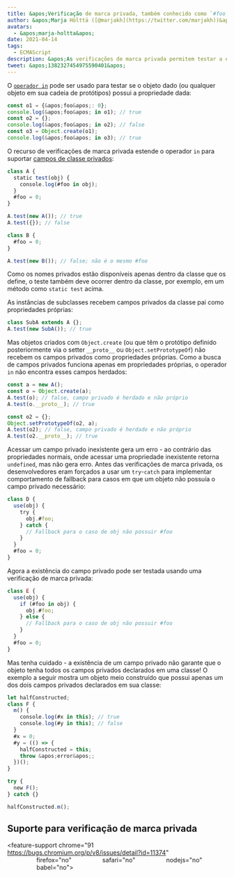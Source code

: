 ```yaml
---
title: &apos;Verificação de marca privada, também conhecido como `#foo in obj`&apos;
author: &apos;Marja Hölttä ([@marjakh](https://twitter.com/marjakh))&apos;
avatars:
  - &apos;marja-holtta&apos;
date: 2021-04-14
tags:
  - ECMAScript
description: &apos;As verificações de marca privada permitem testar a existência de um campo privado em um objeto.&apos;
tweet: &apos;1382327454975590401&apos;
---
```


O [`operador in`](https://developer.mozilla.org/en-US/docs/Web/JavaScript/Reference/Operators/in) pode ser usado para testar se o objeto dado (ou qualquer objeto em sua cadeia de protótipos) possui a propriedade dada:

```javascript
const o1 = {&apos;foo&apos;: 0};
console.log(&apos;foo&apos; in o1); // true
const o2 = {};
console.log(&apos;foo&apos; in o2); // false
const o3 = Object.create(o1);
console.log(&apos;foo&apos; in o3); // true
```

O recurso de verificações de marca privada estende o operador `in` para suportar [campos de classe privados](https://v8.dev/features/class-fields#private-class-fields):

```javascript
class A {
  static test(obj) {
    console.log(#foo in obj);
  }
  #foo = 0;
}

A.test(new A()); // true
A.test({}); // false

class B {
  #foo = 0;
}

A.test(new B()); // false; não é o mesmo #foo
```

Como os nomes privados estão disponíveis apenas dentro da classe que os define, o teste também deve ocorrer dentro da classe, por exemplo, em um método como `static test` acima.

As instâncias de subclasses recebem campos privados da classe pai como propriedades próprias:

```javascript
class SubA extends A {};
A.test(new SubA()); // true
```

Mas objetos criados com `Object.create` (ou que têm o protótipo definido posteriormente via o setter `__proto__` ou `Object.setPrototypeOf`) não recebem os campos privados como propriedades próprias. Como a busca de campos privados funciona apenas em propriedades próprias, o operador `in` não encontra esses campos herdados:

<!--truncate-->
```javascript
const a = new A();
const o = Object.create(a);
A.test(o); // false, campo privado é herdado e não próprio
A.test(o.__proto__); // true

const o2 = {};
Object.setPrototypeOf(o2, a);
A.test(o2); // false, campo privado é herdado e não próprio
A.test(o2.__proto__); // true
```

Acessar um campo privado inexistente gera um erro - ao contrário das propriedades normais, onde acessar uma propriedade inexistente retorna `undefined`, mas não gera erro. Antes das verificações de marca privada, os desenvolvedores eram forçados a usar um `try`-`catch` para implementar comportamento de fallback para casos em que um objeto não possuía o campo privado necessário:

```javascript
class D {
  use(obj) {
    try {
      obj.#foo;
    } catch {
      // Fallback para o caso de obj não possuir #foo
    }
  }
  #foo = 0;
}
```

Agora a existência do campo privado pode ser testada usando uma verificação de marca privada:

```javascript
class E {
  use(obj) {
    if (#foo in obj) {
      obj.#foo;
    } else {
      // Fallback para o caso de obj não possuir #foo
    }
  }
  #foo = 0;
}
```

Mas tenha cuidado - a existência de um campo privado não garante que o objeto tenha todos os campos privados declarados em uma classe! O exemplo a seguir mostra um objeto meio construído que possui apenas um dos dois campos privados declarados em sua classe:

```javascript
let halfConstructed;
class F {
  m() {
    console.log(#x in this); // true
    console.log(#y in this); // false
  }
  #x = 0;
  #y = (() => {
    halfConstructed = this;
    throw &apos;error&apos;;
  })();
}

try {
  new F();
} catch {}

halfConstructed.m();
```

## Suporte para verificação de marca privada

<feature-support chrome="91 https://bugs.chromium.org/p/v8/issues/detail?id=11374"
                 firefox="no"
                 safari="no"
                 nodejs="no"
                 babel="no"></feature-support>
